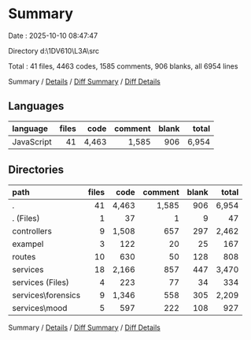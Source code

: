 # Summary

Date : 2025-10-10 08:47:47

Directory d:\\1DV610\\L3A\\src

Total : 41 files,  4463 codes, 1585 comments, 906 blanks, all 6954 lines

Summary / [Details](details.md) / [Diff Summary](diff.md) / [Diff Details](diff-details.md)

## Languages
| language | files | code | comment | blank | total |
| :--- | ---: | ---: | ---: | ---: | ---: |
| JavaScript | 41 | 4,463 | 1,585 | 906 | 6,954 |

## Directories
| path | files | code | comment | blank | total |
| :--- | ---: | ---: | ---: | ---: | ---: |
| . | 41 | 4,463 | 1,585 | 906 | 6,954 |
| . (Files) | 1 | 37 | 1 | 9 | 47 |
| controllers | 9 | 1,508 | 657 | 297 | 2,462 |
| exampel | 3 | 122 | 20 | 25 | 167 |
| routes | 10 | 630 | 50 | 128 | 808 |
| services | 18 | 2,166 | 857 | 447 | 3,470 |
| services (Files) | 4 | 223 | 77 | 34 | 334 |
| services\\forensics | 9 | 1,346 | 558 | 305 | 2,209 |
| services\\mood | 5 | 597 | 222 | 108 | 927 |

Summary / [Details](details.md) / [Diff Summary](diff.md) / [Diff Details](diff-details.md)